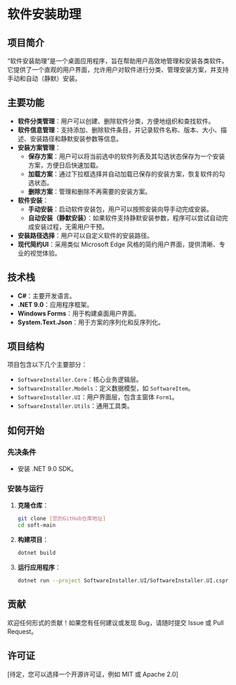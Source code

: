 # 软件安装助理

## 项目简介

“软件安装助理”是一个桌面应用程序，旨在帮助用户高效地管理和安装各类软件。它提供了一个直观的用户界面，允许用户对软件进行分类、管理安装方案，并支持手动和自动（静默）安装。

## 主要功能

*   **软件分类管理**：用户可以创建、删除软件分类，方便地组织和查找软件。
*   **软件信息管理**：支持添加、删除软件条目，并记录软件名称、版本、大小、描述、安装路径和静默安装参数等信息。
*   **安装方案管理**：
    *   **保存方案**：用户可以将当前选中的软件列表及其勾选状态保存为一个安装方案，方便日后快速加载。
    *   **加载方案**：通过下拉框选择并自动加载已保存的安装方案，恢复软件的勾选状态。
    *   **删除方案**：管理和删除不再需要的安装方案。
*   **软件安装**：
    *   **手动安装**：启动软件安装包，用户可以按照安装向导手动完成安装。
    *   **自动安装（静默安装）**：如果软件支持静默安装参数，程序可以尝试自动完成安装过程，无需用户干预。
*   **安装路径选择**：用户可以自定义软件的安装路径。
*   **现代简约UI**：采用类似 Microsoft Edge 风格的简约用户界面，提供清晰、专业的视觉体验。

## 技术栈

*   **C#**：主要开发语言。
*   **.NET 9.0**：应用程序框架。
*   **Windows Forms**：用于构建桌面用户界面。
*   **System.Text.Json**：用于方案的序列化和反序列化。

## 项目结构

项目包含以下几个主要部分：

*   `SoftwareInstaller.Core`：核心业务逻辑层。
*   `SoftwareInstaller.Models`：定义数据模型，如 `SoftwareItem`。
*   `SoftwareInstaller.UI`：用户界面层，包含主窗体 `Form1`。
*   `SoftwareInstaller.Utils`：通用工具类。

## 如何开始

### 先决条件

*   安装 .NET 9.0 SDK。

### 安装与运行

1.  **克隆仓库**：
    ```bash
    git clone [您的GitHub仓库地址]
    cd soft-main
    ```
2.  **构建项目**：
    ```bash
    dotnet build
    ```
3.  **运行应用程序**：
    ```bash
    dotnet run --project SoftwareInstaller.UI/SoftwareInstaller.UI.csproj
    ```

## 贡献

欢迎任何形式的贡献！如果您有任何建议或发现 Bug，请随时提交 Issue 或 Pull Request。

## 许可证

[待定，您可以选择一个开源许可证，例如 MIT 或 Apache 2.0]
